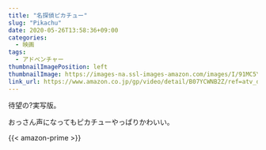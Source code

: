 ```yaml
---
title: "名探偵ピカチュー"
slug: "Pikachu"
date: 2020-05-26T13:58:36+09:00
categories:
  - 映画
tags:
  - アドベンチャー
thumbnailImagePosition: left
thumbnailImage: https://images-na.ssl-images-amazon.com/images/I/91MC5YACAKL._SX600_.jpg
link_url: https://www.amazon.co.jp/gp/video/detail/B07YCWNB2Z/ref=atv_dp_b07_det_c_Z0r2A3_1_2
---
```

待望の?実写版。
<!--more-->
おっさん声になってもピカチューやっぱりかわいい。

{{< amazon-prime >}}

